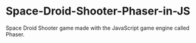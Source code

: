 # Space-Droid-Shooter-Phaser-in-JS
Space Droid Shooter game made with the JavaScript game engine called Phaser.
